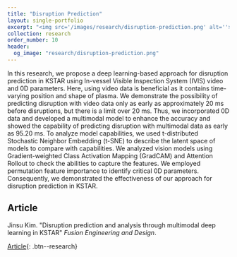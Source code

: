 ```yaml
---
title: "Disruption Prediction"
layout: single-portfolio
excerpt: "<img src='/images/research/disruption-prediction.png' alt=''>"
collection: research
order_number: 10
header: 
  og_image: "research/disruption-prediction.png"
---
```


In this research, we propose a deep learning-based approach for disruption prediction in KSTAR using In-vessel Visible Inspection System (IVIS) video and 0D parameters. Here, using video data is beneficial as it contains time-varying position and shape of plasma. We demonstrate the possibility of predicting disruption with video data only as early as approximately 20 ms before disruptions, but there is a limit over 20 ms. Thus, we incorporated 0D data and developed a multimodal model to enhance the accuracy and showed the capability of predicting disruption with multimodal data as early as 95.20 ms. To analyze model capabilities, we used t-distributed Stochastic Neighbor Embedding (t-SNE) to describe the latent space of models to compare with capabilities. We analyzed vision models using Gradient-weighted Class Activation Mapping (GradCAM) and Attention Rollout to check the abilities to capture the features. We employed permutation feature importance to identify critical 0D parameters. Consequently, we demonstrated the effectiveness of our approach for disruption prediction in KSTAR.

## Article

Jinsu Kim. "Disruption prediction and analysis through multimodal deep learning in KSTAR" *Fusion Engineering and Design*.

[Article](https://www.sciencedirect.com/science/article/pii/S0920379624000577){: .btn--research}